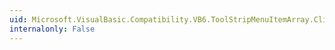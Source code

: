 ```yaml
---
uid: Microsoft.VisualBasic.Compatibility.VB6.ToolStripMenuItemArray.Click
internalonly: False
---
```

